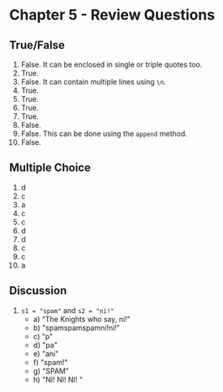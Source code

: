 # Chapter 5 - Review Questions

## True/False

1. False. It can be enclosed in single or triple quotes too.
2. True.
3. False. It can contain multiple lines using `\n`.
4. True.
5. True.
6. True.
7. True.
8. False.
9. False. This can be done using the `append` method.
10. False.

## Multiple Choice

1. d
2. c
3. a
4. c
5. c
6. d
7. d
8. c
9. c
10. a

## Discussion

1. `s1 = "spam"` and `s2 = "ni!"`
    * a) "The Knights who say, ni!"
    * b) "spamspamspamni!ni!"
    * c) "p"
    * d) "pa"
    * e) "ani"
    * f) "spam!"
    * g) "SPAM"
    * h) "NI! NI! NI! "